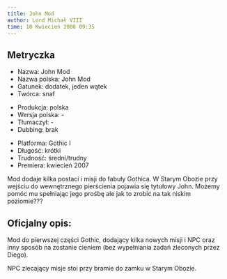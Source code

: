 ```yaml
---
title: John Mod
author: Lord Michał VIII
time: 10 Kwiecień 2008 09:35
---
```


## Metryczka

<!-- -->
- Nazwa: John Mod
- Nazwa polska: John Mod
- Gatunek: dodatek, jeden wątek
- Twórca: snaf

<!-- -->
- Produkcja: polska
- Wersja polska: -
- Tłumaczył: -
- Dubbing: brak

<!-- -->
- Platforma: Gothic I
- Długość: krótki
- Trudność: średni/trudny
- Premiera: kwiecień 2007

Mod dodaje kilka postaci i misji do fabuły Gothica. W Starym Obozie przy wejściu do wewnętrznego pierścienia pojawia się tytułowy John. Możemy pomóc mu spełniając jego prośbę ale jak to zrobić na tak niskim poziomie???

## Oficjalny opis:

Mod do pierwszej części Gothic, dodający kilka nowych misji i NPC oraz inny sposób na zostanie cieniem (bez wypełniania zadań zleconych przez Diego).

NPC zlecający misje stoi przy bramie do zamku w Starym Obozie.
